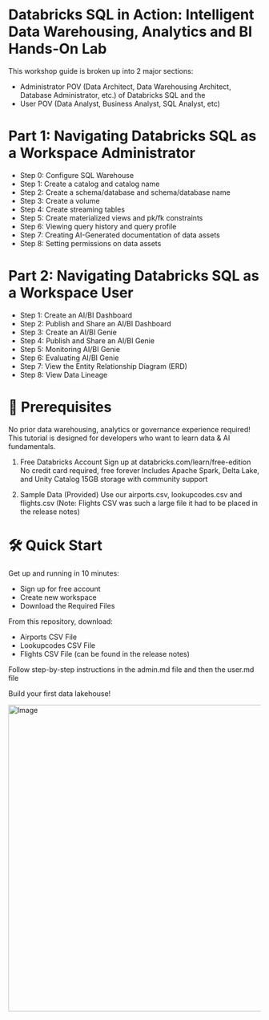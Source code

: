 # Databricks SQL in Action: Intelligent Data Warehousing, Analytics and BI Hands-On Lab

This workshop guide is broken up into 2 major sections:

* Administrator POV (Data Architect, Data Warehousing Architect, Database Administrator, etc.) of Databricks SQL and the
* User POV (Data Analyst, Business Analyst, SQL Analyst, etc)

# Part 1: Navigating Databricks SQL as a Workspace Administrator
* Step 0: Configure SQL Warehouse
* Step 1: Create a catalog and catalog name
* Step 2: Create a schema/database and schema/database name
* Step 3: Create a volume
* Step 4: Create streaming tables
* Step 5: Create materialized views and pk/fk constraints
* Step 6: Viewing query history and query profile
* Step 7: Creating AI-Generated documentation of data assets
* Step 8: Setting permissions on data assets

# Part 2: Navigating Databricks SQL as a Workspace User
* Step 1: Create an AI/BI Dashboard
* Step 2: Publish and Share an AI/BI Dashboard
* Step 3: Create an AI/BI Genie
* Step 4: Publish and Share an AI/BI Genie
* Step 5: Monitoring AI/BI Genie
* Step 6: Evaluating AI/BI Genie
* Step 7: View the Entity Relationship Diagram (ERD)
* Step 8: View Data Lineage

# 🚀 Prerequisites
No prior data warehousing, analytics or governance experience required! This tutorial is designed for developers who want to learn data & AI fundamentals.

1. Free Databricks Account
Sign up at databricks.com/learn/free-edition
No credit card required, free forever
Includes Apache Spark, Delta Lake, and Unity Catalog
15GB storage with community support

2. Sample Data (Provided)
Use our airports.csv, lookupcodes.csv and flights.csv (Note: Flights CSV was such a large file it had to be placed in the release notes)

# 🛠️ Quick Start
Get up and running in 10 minutes:

* Sign up for free account
* Create new workspace
* Download the Required Files

From this repository, download:
* Airports CSV File
* Lookupcodes CSV File
* Flights CSV File (can be found in the release notes)

Follow step-by-step instructions in the admin.md file and then the user.md file

Build your first data lakehouse!

<img width="1087" height="612" alt="Image" src="https://github.com/user-attachments/assets/613e7078-870b-454e-95a6-d69df10673c1" />
